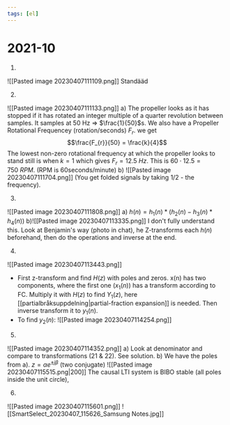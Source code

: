 ```yaml
---
tags: [el]
---
```

# 2021-10 

1.
![[Pasted image 20230407111109.png]]
Standääd

2.
![[Pasted image 20230407111133.png]]
a) The propeller looks as it has stopped if it has rotated an integer multiple of a quarter revolution between samples. It samples at 50 Hz $\Rightarrow$ $\frac{1}{50}$s. We also have a Propeller Rotational Frequencey (rotation/seconds) $F_{r}$. we get $$\frac{F_{r}}{50} = \frac{k}{4}$$The lowest non-zero rotational frequency at which the propeller looks to stand still is when $k=1$ which gives $F_{r} = 12.5 \ Hz$. This is $60 \cdot 12.5 = 750 \ RPM$. (RPM is 60seconds/minute)
b) 
![[Pasted image 20230407111704.png]]
(You get folded signals by taking 1/2 - the frequency).

3.
![[Pasted image 20230407111808.png]]
a) $h(n) = h_{1}(n) * (h_{2}(n)-h_{3}(n) * h_{4}(n))$
b)![[Pasted image 20230407113335.png]]
I don't fully understand this. Look at Benjamin's way (photo in chat), he Z-transforms each $h(n)$ beforehand, then do the operations and inverse at the end. 

4.
![[Pasted image 20230407113443.png]]
- First z-transform and find $H(z)$ with poles and zeros. x(n) has two components, where the first one ($x_{1}(n)$) has a transform according to FC. Multiply it with $H(z)$ to find $Y_{1}(z)$, here [[partialbråksuppdelning|partial-fraction expansion]] is needed. Then inverse transform it to $y_{1}(n)$.
- To find $y_{2}(n)$: ![[Pasted image 20230407114254.png]]

5.
![[Pasted image 20230407114352.png]]
a) Look at denominator and compare to transformations (21 & 22). See solution. 
b) We have the poles from a). $z = \alpha e^{\pm j \beta}$ (two conjugate)
![[Pasted image 20230407115515.png|200]]
The causal LTI system is BIBO stable (all poles inside the unit circle),

6.
![[Pasted image 20230407115601.png]]
![[SmartSelect_20230407_115626_Samsung Notes.jpg]]

